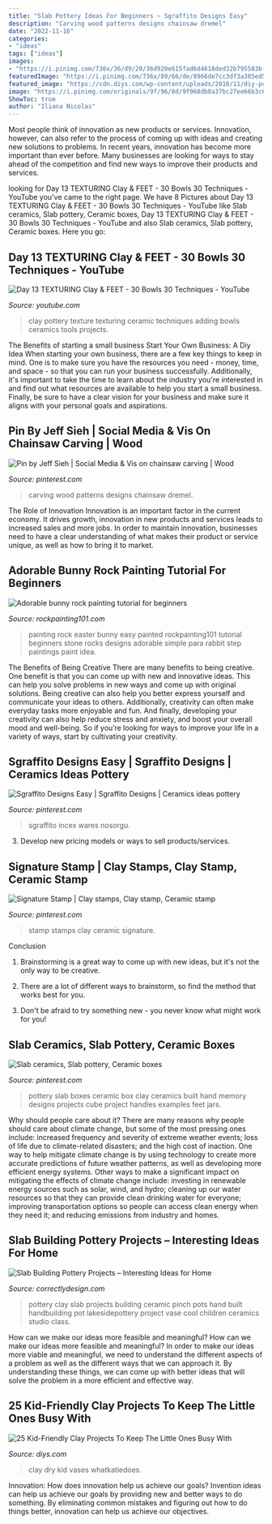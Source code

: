 ```yaml
---
title: "Slab Pottery Ideas For Beginners ~ Sgraffito Designs Easy"
description: "Carving wood patterns designs chainsaw dremel"
date: "2022-11-16"
categories:
- "ideas"
tags: ["ideas"]
images:
- "https://i.pinimg.com/736x/36/d9/20/36d920e615fad6d4618ded32b795583b--carving-wood-wood-carving-patterns.jpg"
featuredImage: "https://i.pinimg.com/736x/89/66/de/8966de7cc3df3a385ed524ae92b80b28.jpg"
featured_image: "https://cdn.diys.com/wp-content/uploads/2016/11/diy-pottery-with-air-dry-clay.jpg"
image: "https://i.pinimg.com/originals/9f/96/8d/9f968db0a37bc27ee66b3c6109e30737.jpg"
ShowToc: true
author: "Iliana Nicolas"
---
```



Most people think of innovation as new products or services. Innovation, however, can also refer to the process of coming up with ideas and creating new solutions to problems. In recent years, innovation has become more important than ever before. Many businesses are looking for ways to stay ahead of the competition and find new ways to improve their products and services.

	

		
looking for Day 13 TEXTURING Clay &amp; FEET - 30 Bowls 30 Techniques - YouTube you've came to the right page. We have 8 Pictures about Day 13 TEXTURING Clay &amp; FEET - 30 Bowls 30 Techniques - YouTube like Slab ceramics, Slab pottery, Ceramic boxes, Day 13 TEXTURING Clay &amp; FEET - 30 Bowls 30 Techniques - YouTube and also Slab ceramics, Slab pottery, Ceramic boxes. Here you go:
		
    
## Day 13 TEXTURING Clay &amp; FEET - 30 Bowls 30 Techniques - YouTube

<img loading=lazy src="https://i.ytimg.com/vi/T4Y8QVGeT_Q/maxresdefault.jpg" onerror="this.onerror=null;this.src='https://tse1.mm.bing.net/th?id=OIP.OaWgyPmK_zaiFRp1kT7I4wHaEK&amp;pid=15.1';" alt="Day 13 TEXTURING Clay &amp; FEET - 30 Bowls 30 Techniques - YouTube">

_Source: youtube.com_

>clay pottery texture texturing ceramic techniques adding bowls ceramics tools projects. 

	

The Benefits of starting a small business
Start Your Own Business: A Diy Idea 
When starting your own business, there are a few key things to keep in mind. One is to make sure you have the resources you need - money, time, and space - so that you can run your business successfully. Additionally, it's important to take the time to learn about the industry you're interested in and find out what resources are available to help you start a small business. Finally, be sure to have a clear vision for your business and make sure it aligns with your personal goals and aspirations.

    
## Pin By Jeff Sieh | Social Media &amp; Vis On Chainsaw Carving | Wood

<img loading=lazy src="https://i.pinimg.com/736x/36/d9/20/36d920e615fad6d4618ded32b795583b--carving-wood-wood-carving-patterns.jpg" onerror="this.onerror=null;this.src='https://tse2.mm.bing.net/th?id=OIP.vsZXisz6RKibnY_en7m8nAHaOG&amp;pid=15.1';" alt="Pin by Jeff Sieh | Social Media &amp; Vis on chainsaw carving | Wood">

_Source: pinterest.com_

>carving wood patterns designs chainsaw dremel. 

	

The Role of Innovation
Innovation is an important factor in the current economy. It drives growth, innovation in new products and services leads to increased sales and more jobs. In order to maintain innovation, businesses need to have a clear understanding of what makes their product or service unique, as well as how to bring it to market.

    
## Adorable Bunny Rock Painting Tutorial For Beginners

<img loading=lazy src="https://rockpainting101.com/wp-content/uploads/2018/03/Easter-Rock-Painting-Bunny-500x750.jpg" onerror="this.onerror=null;this.src='https://tse3.mm.bing.net/th?id=OIP.X_rjuB3_1kd56N1ZJ6zmFQHaLH&amp;pid=15.1';" alt="Adorable bunny rock painting tutorial for beginners">

_Source: rockpainting101.com_

>painting rock easter bunny easy painted rockpainting101 tutorial beginners stone rocks designs adorable simple para rabbit step paintings paint idea. 

	

The Benefits of Being Creative
There are many benefits to being creative. One benefit is that you can come up with new and innovative ideas. This can help you solve problems in new ways and come up with original solutions. Being creative can also help you better express yourself and communicate your ideas to others. Additionally, creativity can often make everyday tasks more enjoyable and fun. And finally, developing your creativity can also help reduce stress and anxiety, and boost your overall mood and well-being. So if you’re looking for ways to improve your life in a variety of ways, start by cultivating your creativity.

    
## Sgraffito Designs Easy | Sgraffito Designs | Ceramics Ideas Pottery

<img loading=lazy src="https://i.pinimg.com/736x/a9/2e/9d/a92e9d4634c27341fec2fade10a6f19f.jpg" onerror="this.onerror=null;this.src='https://tse4.mm.bing.net/th?id=OIP.iN_9ykHfDB4nb6R3yiJKDAHaNJ&amp;pid=15.1';" alt="Sgraffito Designs Easy | Sgraffito Designs | Ceramics ideas pottery">

_Source: pinterest.com_

>sgraffito incex wares nosorgu. 

	

3. Develop new pricing models or ways to sell products/services.

    
## Signature Stamp | Clay Stamps, Clay Stamp, Ceramic Stamp

<img loading=lazy src="https://i.pinimg.com/736x/89/66/de/8966de7cc3df3a385ed524ae92b80b28.jpg" onerror="this.onerror=null;this.src='https://tse2.mm.bing.net/th?id=OIP.GUFSTIcCV1WnCu39yDVNbgHaJ3&amp;pid=15.1';" alt="Signature Stamp | Clay stamps, Clay stamp, Ceramic stamp">

_Source: pinterest.com_

>stamp stamps clay ceramic signature. 

	

Conclusion
1. Brainstorming is a great way to come up with new ideas, but it's not the only way to be creative.
2. There are a lot of different ways to brainstorm, so find the method that works best for you.

3. Don't be afraid to try something new - you never know what might work for you!

    
## Slab Ceramics, Slab Pottery, Ceramic Boxes

<img loading=lazy src="https://i.pinimg.com/originals/9f/96/8d/9f968db0a37bc27ee66b3c6109e30737.jpg" onerror="this.onerror=null;this.src='https://tse3.mm.bing.net/th?id=OIP.EwbKCKsckXy3_wxw_M6HqwHaJ4&amp;pid=15.1';" alt="Slab ceramics, Slab pottery, Ceramic boxes">

_Source: pinterest.com_

>pottery slab boxes ceramic box clay ceramics built hand memory designs projects cube project handles examples feet jars. 

	

Why should people care about it?
There are many reasons why people should care about climate change, but some of the most pressing ones include: increased frequency and severity of extreme weather events; loss of life due to climate-related disasters; and the high cost of inaction.
One way to help mitigate climate change is by using technology to create more accurate predictions of future weather patterns, as well as developing more efficient energy systems. Other ways to make a significant impact on mitigating the effects of climate change include: investing in renewable energy sources such as solar, wind, and hydro; cleaning up our water resources so that they can provide clean drinking water for everyone; improving transportation options so people can access clean energy when they need it; and reducing emissions from industry and homes.

    
## Slab Building Pottery Projects – Interesting Ideas For Home

<img loading=lazy src="https://www.correctlydesign.com/wp-content/uploads/2015/05/Slab-Building-Pottery-Projects-6.jpg" onerror="this.onerror=null;this.src='https://tse1.mm.bing.net/th?id=OIP.u4QauJ-O6BxsCyvTYtryxAHaEi&amp;pid=15.1';" alt="Slab Building Pottery Projects – Interesting Ideas for Home">

_Source: correctlydesign.com_

>pottery clay slab projects building ceramic pinch pots hand built handbuilding pot lakesidepottery project vase cool children ceramics studio class. 

	

How can we make our ideas more feasible and meaningful?
How can we make our ideas more feasible and meaningful? In order to make our ideas more viable and meaningful, we need to understand the different aspects of a problem as well as the different ways that we can approach it. By understanding these things, we can come up with better ideas that will solve the problem in a more efficient and effective way.

    
## 25 Kid-Friendly Clay Projects To Keep The Little Ones Busy With

<img loading=lazy src="https://cdn.diys.com/wp-content/uploads/2016/11/diy-pottery-with-air-dry-clay.jpg" onerror="this.onerror=null;this.src='https://tse1.mm.bing.net/th?id=OIP.fQ2eIAmTDXHWOEfz08ttjQHaE7&amp;pid=15.1';" alt="25 Kid-Friendly Clay Projects To Keep The Little Ones Busy With">

_Source: diys.com_

>clay dry kid vases whatkatiedoes. 

	

Innovation: How does innovation help us achieve our goals?
Invention ideas can help us achieve our goals by providing new and better ways to do something. By eliminating common mistakes and figuring out how to do things better, innovation can help us achieve our objectives.

